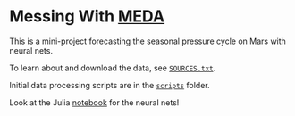 # Messing With [MEDA](https://mars.nasa.gov/mars2020/spacecraft/instruments/meda/) 

This is a mini-project forecasting the seasonal pressure cycle on Mars with neural nets.

To learn about and download the data, see [`SOURCES.txt`](SOURCES.txt).

Initial data processing scripts are in the [`scripts`](scripts) folder.

Look at the Julia [notebook](messing_with_meda.ipynb) for the neural nets!
